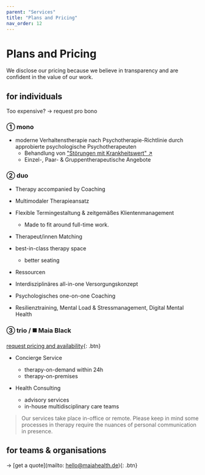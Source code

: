 ```yaml
---
parent: "Services"
title: "Plans and Pricing"
nav_order: 12
---
```


# Plans and Pricing
We disclose our pricing because we believe in transparency and are confident in the value of our work.

## for individuals

Too expensive? -> request pro bono
### ① mono
- moderne Verhaltenstherapie nach Psychotherapie-Richtlinie durch approbierte psychologische Psychotherapeuten
	- Behandlung von ["Störungen mit Krankheitswert" ↗](/faq#Wann-Therapie?)
	- Einzel-, Paar- & Gruppentherapeutische Angebote

### ② duo
- Therapy accompanied by Coaching
- Multimodaler Therapieansatz
- Flexible Termingestaltung & zeitgemäßes Klientenmanagement
	- Made to fit around full-time work.
- Therapeut/innen Matching

- best-in-class therapy space
	- better seating
- Ressourcen
- Interdisziplinäres all-in-one Versorgungskonzept
- Psychologisches one-on-one Coaching
- Resilienztraining, Mental Load & Stressmanagement, Digital Mental Health

### ③ trio / ◼️ Maia Black
[request pricing and availability](//booking.maiahealth.de){: .btn} 
- Concierge Service
	- therapy-on-demand within 24h
	- therapy-on-premises

- Health Consulting
	- advisory services
	- in-house multidisciplinary care teams

> Our services take place in-office or remote. Please keep in mind some processes in therapy require the nuances of personal communication in presence.


## for teams & organisations
→ [get a quote](mailto: hello@maiahealth.de){: .btn}